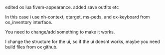 edited ox lua fivem-appearance. added save outfits etc

In this case i use nh-context, qtarget, ms-peds, and ox-keyboard from ox_inventory interface.

You need to change/add something to make it works.

I change the structure for the ui, so if the ui doesnt works, maybe you need build files from ox github.
